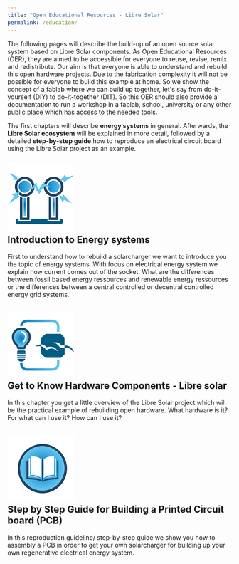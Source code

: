 ```yaml
---
title: "Open Educational Resources - Libre Solar"
permalink: /education/
---
```


The following pages will describe the build-up of an open source solar system based on Libre Solar components. As Open Educational Resources (OER), they are aimed to be accessible for everyone to reuse, revise, remix and redistribute.
Our aim is that everyone is able to understand and rebuild this open hardware projects.
Due to the fabrication complexity it will not be possible for everyone to build this example at home. So we show the concept of a fablab where we can build up together, let's say from do-it-yourself (DIY) to do-it-together (DIT).
So this OER should also provide a documentation to run a workshop in a fablab, school, university or any other public place which has access to the needed tools.

The first chapters will describe **energy systems** in general. Afterwards, the **Libre Solar ecosystem** will be explained in more detail, followed by a detailed **step-by-step guide** how to reproduce an electrical circuit board using the Libre Solar project as an example.


##  ![intro_energy](/media_files/Icons/icon_energy_system_tesla_coil.png) <br /> Introduction to Energy systems

First to understand how to rebuild a solarcharger we want to introduce you the topic of energy systems. With focus on electrical energy system we explain how current comes out of the socket. What are the differences between fossil based energy ressources and renewable energy ressources or the differences between a central controlled or decentral controlled energy grid systems. 


## ![intro_libresolar](/media_files/Icons/icon_get_to_know_libre_solar.png) <br /> Get to Know Hardware Components - Libre solar

In this chapter you get a little overview of the Libre Solar project which will be the practical example of rebuilding open hardware.
What hardware is it? For what can I use it? How can I use it?


<!-- ## ![intro_tools](/media_files/Icons/icon_tools_materials.png) <br /> Overview of fabrication tools and materials

For the reproduction of an electrical component like a PCB (printed circuit board) you will need some tools and machines you probably don't have at home. Therefore we want to describe the machines and tools as well as the materials you will need.
What machines and material do I need? How to use them in the correct way? -->


## ![intro_stepguide](/media_files/Icons/icon_stepguide.png) <br /> Step by Step Guide for Building a Printed Circuit board (PCB)

In this reproduction guideline/ step-by-step guide we show you how to assembly a PCB in order to get your own solarcharger for building up your own regenerative electrical energy system.
